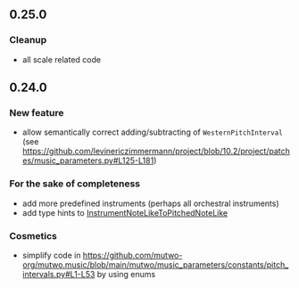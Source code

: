 ## 0.25.0

### Cleanup
- all scale related code


## 0.24.0

### New feature
- allow semantically correct adding/subtracting of `WesternPitchInterval` (see https://github.com/levinericzimmermann/project/blob/10.2/project/patches/music_parameters.py#L125-L181)

### For the sake of completeness
- add more predefined instruments (perhaps all orchestral instruments)
- add type hints to [InstrumentNoteLikeToPitchedNoteLike](https://github.com/mutwo-org/mutwo.music/blob/main/mutwo/music_converters/instruments.py)

### Cosmetics
- simplify code in https://github.com/mutwo-org/mutwo.music/blob/main/mutwo/music_parameters/constants/pitch_intervals.py#L1-L53 by using enums
